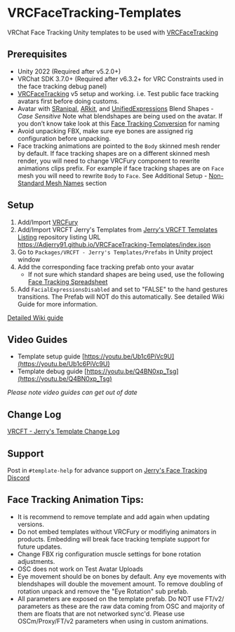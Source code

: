# VRCFaceTracking-Templates

VRChat Face Tracking Unity templates to be used with [VRCFaceTracking](https://github.com/benaclejames/VRCFaceTracking)

## Prerequisites
* Unity 2022 (Required after v5.2.0+)
* VRChat SDK 3.7.0+ (Required after v6.3.2+ for VRC Constraints used in the face tracking debug panel)
* [VRCFaceTracking](https://docs.vrcft.io/docs/intro/getting-started) v5 setup and working. i.e. Test public face tracking avatars first before doing customs. 
* Avatar with [SRanipal](https://docs.vrcft.io/docs/v4.0/category/intermediate), [ARkit](https://arkit-face-blendshapes.com/), and [UnifiedExpressions](https://docs.vrcft.io/docs/tutorial-avatars/tutorial-avatars-extras/unified-blendshapes) Blend Shapes - _Case Sensitive_ 
Note what blendshapes are being used on the avatar. If you don’t know take look at this [Face Tracking Conversion](https://docs.google.com/spreadsheets/d/118jo960co3Mgw8eREFVBsaJ7z0GtKNr52IB4Bz99VTA/edit) for naming
* Avoid unpacking FBX, make sure eye bones are assigned rig configuration before unpacking.
* Face tracking animations are pointed to the ```Body``` skinned mesh render by default. If face tracking shapes are on a different skinned mesh render, you will need to change VRCFury component to rewrite animations clips prefix. For example if face tracking shapes are on ```Face``` mesh you will need to rewrite ```Body``` to ```Face```. See Additional Setup - [Non-Standard Mesh Names](https://github.com/Adjerry91/VRCFaceTracking-Templates/wiki/Face-Tracking-Template-Setup#additional-setup---non-standard-mesh-names) section 

## Setup 

1. Add/Import [VRCFury](https://vrcfury.com/download)
2. Add/Import VRCFT Jerry's Templates from [Jerry's VRCFT Templates Listing](https://adjerry91.github.io/VRCFaceTracking-Templates/) repository listing URL https://Adjerry91.github.io/VRCFaceTracking-Templates/index.json
3. Go to ```Packages/VRCFT - Jerry's Templates/Prefabs``` in Unity project window
4. Add the corresponding face tracking prefab onto your avatar
   * If not sure which standard shapes are being used, use the following [Face Tracking Spreadsheet](https://docs.google.com/spreadsheets/d/118jo960co3Mgw8eREFVBsaJ7z0GtKNr52IB4Bz99VTA/edit?usp=sharing)
5. Add ```FacialExpressionsDisabled``` and set to "FALSE" to the hand gestures transitions. The Prefab will NOT do this automatically. See detailed Wiki Guide for more information.

[Detailed Wiki guide](https://github.com/Adjerry91/VRCFaceTracking-Templates/wiki/Face-Tracking-Template-Setup)

## Video Guides
- Template setup guide [https://youtu.be/Ub1c6PiVc9U](https://youtu.be/Ub1c6PiVc9U)
- Template debug guide [https://youtu.be/Q4BN0xp_Tsg](https://youtu.be/Q4BN0xp_Tsg)

_Please note video guides can get out of date_

## Change Log
[VRCFT - Jerry's Template Change Log](https://github.com/Adjerry91/VRCFaceTracking-Templates/blob/main/Packages/adjerry91.vrcft.templates/CHANGELOG.md)

## Support

Post in ```#template-help``` for advance support on [Jerry's Face Tracking Discord](https://discord.gg/yQtTsVSqx8)

## Face Tracking Animation Tips:

* It is recommend to remove template and add again when updating versions.
* Do not embed templates without VRCFury or modifiying animators in products. Embedding will break face tracking template support for future updates.
* Change FBX rig configuration muscle settings for bone rotation adjustments.
* OSC does not work on Test Avatar Uploads
* Eye movement should be on bones by default. Any eye movements with blendshapes will double the movement amount. To remove doubling of rotation unpack and remove the "Eye Rotation" sub prefab.
* All parameters are exposed on the template prefab. Do NOT use FT/v2/ parameters as these are the raw data coming from OSC and majority of them are floats that are not networked sync'd. Please use OSCm/Proxy/FT/v2 parameters when using in custom animations.
